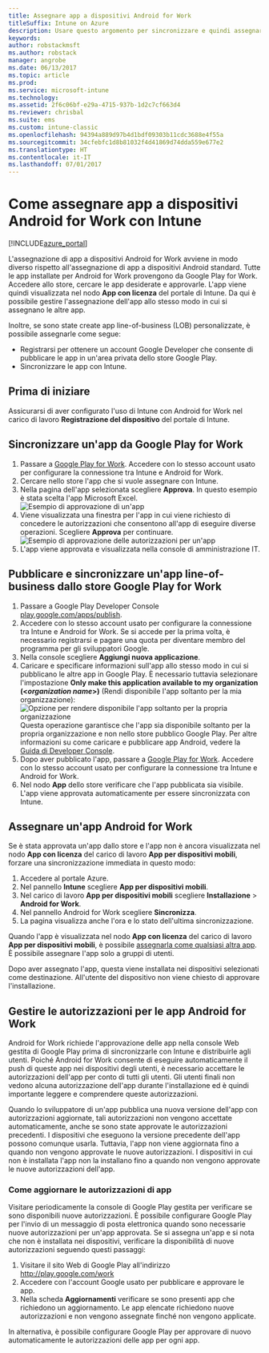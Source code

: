 ```yaml
---
title: Assegnare app a dispositivi Android for Work
titleSuffix: Intune on Azure
description: Usare questo argomento per sincronizzare e quindi assegnare app ai dispositivi Android for Work da Google Play for Work."
keywords: 
author: robstackmsft
ms.author: robstack
manager: angrobe
ms.date: 06/13/2017
ms.topic: article
ms.prod: 
ms.service: microsoft-intune
ms.technology: 
ms.assetid: 2f6c06bf-e29a-4715-937b-1d2c7cf663d4
ms.reviewer: chrisbal
ms.suite: ems
ms.custom: intune-classic
ms.openlocfilehash: 94394a889d97b4d1bdf09303b11cdc3688e4f55a
ms.sourcegitcommit: 34cfebfc1d8b81032f4d41869d74dda559e677e2
ms.translationtype: HT
ms.contentlocale: it-IT
ms.lasthandoff: 07/01/2017
---
```

# <a name="how-to-assign-apps-to-android-for-work-devices-with-intune"></a>Come assegnare app a dispositivi Android for Work con Intune

[!INCLUDE[azure_portal](./includes/azure_portal.md)]

L'assegnazione di app a dispositivi Android for Work avviene in modo diverso rispetto all'assegnazione di app a dispositivi Android standard. Tutte le app installate per Android for Work provengono da Google Play for Work. Accedere allo store, cercare le app desiderate e approvarle.
L'app viene quindi visualizzata nel nodo **App con licenza** del portale di Intune. Da qui è possibile gestire l'assegnazione dell'app allo stesso modo in cui si assegnano le altre app.

Inoltre, se sono state create app line-of-business (LOB) personalizzate, è possibile assegnarle come segue:
- Registrarsi per ottenere un account Google Developer che consente di pubblicare le app in un'area privata dello store Google Play.
- Sincronizzare le app con Intune.

## <a name="before-you-start"></a>Prima di iniziare

Assicurarsi di aver configurato l'uso di Intune con Android for Work nel carico di lavoro **Registrazione del dispositivo** del portale di Intune.

## <a name="synchronize-an-app-from-the-google-play-for-work-store"></a>Sincronizzare un'app da Google Play for Work

1. Passare a [Google Play for Work](https://play.google.com/work). Accedere con lo stesso account usato per configurare la connessione tra Intune e Android for Work.
2. Cercare nello store l'app che si vuole assegnare con Intune.
3. Nella pagina dell'app selezionata scegliere **Approva**. In questo esempio è stata scelta l'app Microsoft Excel.<br>
  ![Esempio di approvazione di un'app](media/approve.png)
4. Viene visualizzata una finestra per l'app in cui viene richiesto di concedere le autorizzazioni che consentono all'app di eseguire diverse operazioni. Scegliere **Approva** per continuare.<br>
  ![Esempio di approvazione delle autorizzazioni per un'app](media/approve-app-permissions.png)
5. L'app viene approvata e visualizzata nella console di amministrazione IT.

## <a name="publish-then-synchronize-a-line-of-business-app-from-the-google-play-for-work-store"></a>Pubblicare e sincronizzare un'app line-of-business dallo store Google Play for Work

1. Passare a Google Play Developer Console [play.google.com/apps/publish](https://play.google.com/apps/publish).
2. Accedere con lo stesso account usato per configurare la connessione tra Intune e Android for Work. Se si accede per la prima volta, è necessario registrarsi e pagare una quota per diventare membro del programma per gli sviluppatori Google.
3. Nella console scegliere **Aggiungi nuova applicazione**.
4. Caricare e specificare informazioni sull'app allo stesso modo in cui si pubblicano le altre app in Google Play. È necessario tuttavia selezionare l'impostazione **Only make this application available to my organization (<*organization name*>)** (Rendi disponibile l'app soltanto per la mia organizzazione):<br>
  ![Opzione per rendere disponibile l'app soltanto per la propria organizzazione](media/restrict.png)<br>
Questa operazione garantisce che l'app sia disponibile soltanto per la propria organizzazione e non nello store pubblico Google Play.
Per altre informazioni su come caricare e pubblicare app Android, vedere la [Guida di Developer Console](https://support.google.com/googleplay/android-developer/answer/113469).
5. Dopo aver pubblicato l'app, passare a [Google Play for Work](https://play.google.com/work). Accedere con lo stesso account usato per configurare la connessione tra Intune e Android for Work.
6. Nel nodo **App** dello store verificare che l'app pubblicata sia visibile. L'app viene approvata automaticamente per essere sincronizzata con Intune.

## <a name="assign-an-android-for-work-app"></a>Assegnare un'app Android for Work

Se è stata approvata un'app dallo store e l'app non è ancora visualizzata nel nodo **App con licenza** del carico di lavoro **App per dispositivi mobili**, forzare una sincronizzazione immediata in questo modo:

1. Accedere al portale Azure.
2. Nel pannello **Intune** scegliere **App per dispositivi mobili**.
3. Nel carico di lavoro **App per dispositivi mobili** scegliere **Installazione** > **Android for Work**.
4. Nel pannello Android for Work scegliere **Sincronizza**.
5. La pagina visualizza anche l'ora e lo stato dell'ultima sincronizzazione.

Quando l'app è visualizzata nel nodo **App con licenza** del carico di lavoro **App per dispositivi mobili**, è possibile [assegnarla come qualsiasi altra app](/intune-azure/manage-apps/deploy-apps). È possibile assegnare l'app solo a gruppi di utenti.

Dopo aver assegnato l'app, questa viene installata nei dispositivi selezionati come destinazione. All'utente del dispositivo non viene chiesto di approvare l'installazione.

## <a name="manage-android-for-work-app-permissions"></a>Gestire le autorizzazioni per le app Android for Work
Android for Work richiede l'approvazione delle app nella console Web gestita di Google Play prima di sincronizzarle con Intune e distribuirle agli utenti.  Poiché Android for Work consente di eseguire automaticamente il push di queste app nei dispositivi degli utenti, è necessario accettare le autorizzazioni dell'app per conto di tutti gli utenti.  Gli utenti finali non vedono alcuna autorizzazione dell'app durante l'installazione ed è quindi importante leggere e comprendere queste autorizzazioni.

Quando lo sviluppatore di un'app pubblica una nuova versione dell'app con autorizzazioni aggiornate, tali autorizzazioni non vengono accettate automaticamente, anche se sono state approvate le autorizzazioni precedenti. I dispositivi che eseguono la versione precedente dell'app possono comunque usarla. Tuttavia, l'app non viene aggiornata fino a quando non vengono approvate le nuove autorizzazioni. I dispositivi in cui non è installata l'app non la installano fino a quando non vengono approvate le nuove autorizzazioni dell'app.

### <a name="how-to-update-app-permissions"></a>Come aggiornare le autorizzazioni di app

Visitare periodicamente la console di Google Play gestita per verificare se sono disponibili nuove autorizzazioni. È possibile configurare Google Play per l'invio di un messaggio di posta elettronica quando sono necessarie nuove autorizzazioni per un'app approvata. Se si assegna un'app e si nota che non è installata nei dispositivi, verificare la disponibilità di nuove autorizzazioni seguendo questi passaggi:

1. Visitare il sito Web di Google Play all'indirizzo http://play.google.com/work
2. Accedere con l'account Google usato per pubblicare e approvare le app.
3. Nella scheda **Aggiornamenti** verificare se sono presenti app che richiedono un aggiornamento.  Le app elencate richiedono nuove autorizzazioni e non vengono assegnate finché non vengono applicate.  

In alternativa, è possibile configurare Google Play per approvare di nuovo automaticamente le autorizzazioni delle app per ogni app. 



